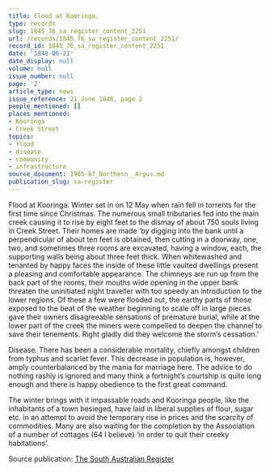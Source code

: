 ```yaml
---
title: Flood at Kooringa.
type: records
slug: 1845_76_sa_register_content_2251
url: /records/1845_76_sa_register_content_2251/
record_id: 1845_76_sa_register_content_2251
date: '1848-06-21'
date_display: null
volume: null
issue_number: null
page: '2'
article_type: news
issue_reference: 21 June 1848, page 2
people_mentioned: []
places_mentioned:
- Kooringa
- Creek Street
topics:
- flood
- disease
- community
- infrastructure
source_document: 1985-87_Northern__Argus.md
publication_slug: sa-register
---
```


Flood at Kooringa.  Winter set in on 12 May when rain fell in torrents for the first time since Christmas.  The numerous small tributaries fed into the main creek causing it to rise by eight feet to the dismay of about 750 souls living in Creek Street.  Their homes are made ‘by digging into the bank until a perpendicular of about ten feet is obtained, then cutting in a doorway, one, two, and sometimes three rooms are excavated, having a window, each, the supporting walls being about three feet thick.  When whitewashed and tenanted by happy faces the inside of these little vaulted dwellings present a pleasing and comfortable appearance.  The chimneys are run up from the back part of the rooms, their mouths wide opening in the upper bank threaten the uninitiated night traveller with too speedy an introduction to the lower regions.  Of these a few were flooded out, the earthy parts of those exposed to the beat of the weather beginning to scale off in large pieces gave their owners disagreeable sensations of premature burial, while at the lower part of the creek the miners were compelled to deepen the channel to save their tenements.  Right gladly did they welcome the storm’s cessation.’

Disease.  There has been a considerable mortality, chiefly amongst children from typhus and scarlet fever.  This decrease in population is, however, amply counterbalanced by the mania for marriage here.  The advice to do nothing rashly is ignored and many think a fortnight’s courtship is quite long enough and there is happy obedience to the first great command.

The winter brings with it impassable roads and Kooringa people, like the inhabitants of a town besieged, have laid in liberal supplies of flour, sugar etc. in an attempt to avoid the temporary rise in prices and the scarcity of commodities.  Many are also waiting for the completion by the Association of a number of cottages (64 I believe) ‘in order to quit their creeky habitations’.

Source publication: [The South Australian Register](/publications/sa-register/)
